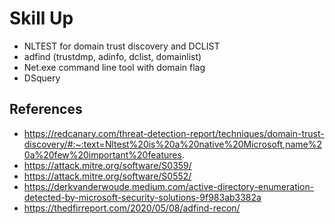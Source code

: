 # Skill Up
- NLTEST for domain trust discovery and DCLIST
- adfind (trustdmp, adinfo, dclist, domainlist)
- Net.exe command line tool with domain flag
- DSquery


## References
- https://redcanary.com/threat-detection-report/techniques/domain-trust-discovery/#:~:text=Nltest%20is%20a%20native%20Microsoft,name%20a%20few%20important%20features.
- https://attack.mitre.org/software/S0359/
- https://attack.mitre.org/software/S0552/
- https://derkvanderwoude.medium.com/active-directory-enumeration-detected-by-microsoft-security-solutions-9f983ab3382a
- https://thedfirreport.com/2020/05/08/adfind-recon/